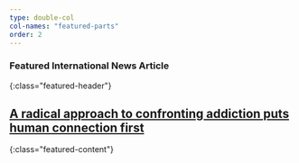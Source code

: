 ```yaml
---
type: double-col
col-names: "featured-parts"
order: 2
---
```


### <span class="emphasized-header">Featured International News Article</span>
{:class="featured-header"}

## <a href="https://qz.com/1693268/a-new-kind-of-rehab-uses-human-connection-to-treat-addiction/">A radical approach to confronting addiction puts human connection first</a>
{:class="featured-content"}
